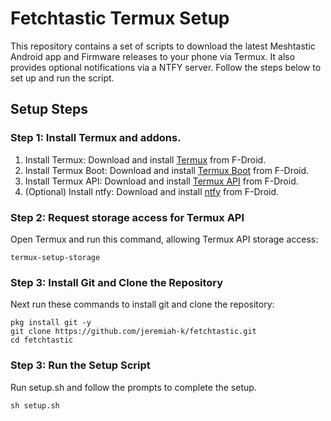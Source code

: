 # Fetchtastic Termux Setup

This repository contains a set of scripts to download the latest Meshtastic Android app and Firmware releases to your phone via Termux. It also provides optional notifications via a NTFY server. Follow the steps below to set up and run the script.

## Setup Steps

### Step 1: Install **Termux** and addons.

1. Install Termux: Download and install [Termux](https://f-droid.org/en/packages/com.termux/) from F-Droid.
2. Install Termux Boot: Download and install [Termux Boot](https://f-droid.org/en/packages/com.termux.boot/) from F-Droid.
3. Install Termux API: Download and install [Termux API](https://f-droid.org/en/packages/com.termux.api/) from F-Droid.
4. (Optional) Install ntfy: Download and install [ntfy](https://f-droid.org/en/packages/io.heckel.ntfy/) from F-Droid.

### Step 2: Request storage access for Termux API

Open Termux and run this command, allowing Termux API storage access:
```
termux-setup-storage
```

### Step 3: Install Git and Clone the Repository

Next run these commands to install git and clone the repository:
```
pkg install git -y
git clone https://github.com/jeremiah-k/fetchtastic.git
cd fetchtastic
```

### Step 3: Run the Setup Script

Run setup.sh and follow the prompts to complete the setup.
```
sh setup.sh
```
